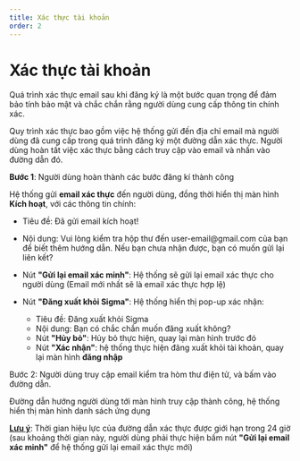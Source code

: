 ```yaml
---
title: Xác thực tài khoản
order: 2
---
```


# Xác thực tài khoản

Quá trình xác thực email sau khi đăng ký là một bước quan trọng để đảm bảo tính bảo mật và chắc chắn rằng người dùng cung cấp thông tin chính xác.

Quy trình xác thực bao gồm việc hệ thống gửi đến địa chỉ email mà người dùng đã cung cấp trong quá trình đăng ký một đường dẫn xác thực. Người dùng hoàn tất việc xác thực bằng cách truy cập vào email và nhấn vào đường dẫn đó.

**Bước 1**: Người dùng hoàn thành các bước đăng kí thành công

Hệ thống gửi **email xác thực** đến người dùng, đồng thời hiển thị màn hình **Kích hoạt**, với các thông tin chính:

- Tiêu đề: Đã gửi email kích hoạt!

- Nội dung: Vui lòng kiểm tra hộp thư đến user-email\@gmail.com của bạn để biết thêm hướng dẫn. Nếu bạn chưa nhận được, bạn có muốn gửi lại liên kết?

- Nút **"Gửi lại email xác minh"**: Hệ thống sẽ gửi lại email xác thực cho người dùng (Email mới nhất sẽ là email xác thực hợp lệ)

- Nút **"Đăng xuất khỏi Sigma"**: Hệ thống hiển thị pop-up xác nhận:
  - Tiêu đề: Đăng xuất khỏi Sigma
  - Nội dung: Bạn có chắc chắn muốn đăng xuất không?
  - Nút **"Hủy bỏ"**: Hủy bỏ thực hiện, quay lại màn hình trước đó
  - Nút **"Xác nhận"**: hệ thống thực hiện đăng xuất khỏi tài khoản, quay lại màn hình **đăng nhập**

Bước 2: Người dùng truy cập email kiểm tra hòm thư điện tử, và bấm vào đường dẫn.

Đường dẫn hướng người dùng tới màn hình truy cập thành công, hệ thống hiển thị màn hình danh sách ứng dụng

**<u>Lưu ý</u>**: Thời gian hiệu lực của đường dẫn xác thực được giới hạn trong 24 giờ (sau khoảng thời gian này, người dùng phải thực hiện bấm nút **"Gửi lại email xác minh"** để hệ thống gửi lại email xác thực mới)

